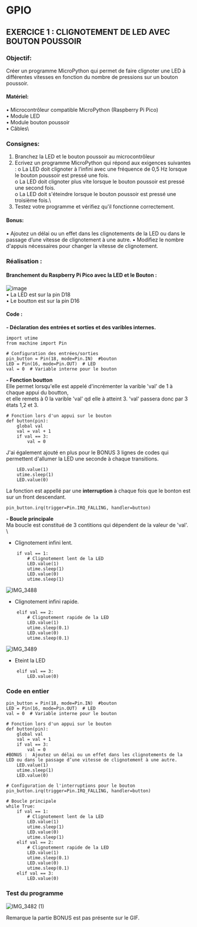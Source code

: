 # GPIO
## EXERCICE 1 : CLIGNOTEMENT DE LED AVEC BOUTON POUSSOIR
### Objectif:
Créer un programme MicroPython qui permet de faire clignoter une LED à différentes vitesses en
fonction du nombre de pressions sur un bouton poussoir.
#### Matériel:
• Microcontrôleur compatible MicroPython (Raspberry Pi Pico)\
• Module LED\
• Module bouton poussoir\
• Câbles\
### Consignes:
1. Branchez la LED et le bouton poussoir au microcontrôleur
2. Ecrivez un programme MicroPython qui répond aux exigences suivantes :
o La LED doit clignoter à l’infini avec une fréquence de 0,5 Hz lorsque le bouton poussoir
est pressé une fois.\
o La LED doit clignoter plus vite lorsque le bouton poussoir est pressé une second fois.\
o La LED doit s'éteindre lorsque le bouton poussoir est pressé une troisième fois.\
3. Testez votre programme et vérifiez qu'il fonctionne correctement.
#### Bonus:
• Ajoutez un délai ou un effet dans les clignotements de la LED ou dans le passage d’une vitesse
de clignotement à une autre.
• Modifiez le nombre d'appuis nécessaires pour changer la vitesse de clignotement.

### Réalisation :
#### Branchement du Raspberry Pi Pico avec la LED et le Bouton :
![image](https://github.com/HEPL-Baes/smartcities/assets/159534213/3fdbc394-22af-402a-8321-336e3ffedc0d) \
• La LED est sur la pin D18 \
• Le boutton est sur la pin D16 

#### Code : 
**- Déclaration des entrées et sorties et des varibles internes.**

```
import utime
from machine import Pin

# Configuration des entrées/sorties 
pin_button = Pin(18, mode=Pin.IN)  #bouton
LED = Pin(16, mode=Pin.OUT)  # LED
val = 0  # Variable interne pour le bouton 
```
**- Fonction boutton** \
Elle permet lorsqu'elle est appelé d'incrémenter la varible 'val' de 1 à chaque appui du boutton, \
et elle remets à 0 la varible 'val' qd elle à atteint 3. 'val' passera donc par 3 états 1,2 et 3.

```
# Fonction lors d'un appui sur le bouton
def button(pin):
    global val
    val = val + 1
    if val == 3:
        val = 0
```
J'ai également ajouté en plus pour le BONUS 3 lignes de codes qui permettent d'allumer la LED une seconde à chaque transitions.

```
    LED.value(1)
    utime.sleep(1)
    LED.value(0)
```
  
La fonction est appellé par une **interruption** à chaque fois que le bonton est sur un front descendant.
```
pin_button.irq(trigger=Pin.IRQ_FALLING, handler=button)
```
**- Boucle principale** \
Ma boucle est constitué de 3 contitions qui dépendent de la valeur de 'val'. \

- Clignotement infini lent. 
```
    if val == 1:
        # Clignotement lent de la LED
        LED.value(1)
        utime.sleep(1)
        LED.value(0)
        utime.sleep(1)
```

![IMG_3488](https://github.com/HEPL-Baes/smartcities/assets/159534213/dceef804-15c6-4ae2-a5e2-0614750dd472) 

- Clignotement infini rapide. 
```
    elif val == 2:
        # Clignotement rapide de la LED
        LED.value(1)
        utime.sleep(0.1)
        LED.value(0)
        utime.sleep(0.1)  
```
![IMG_3489](https://github.com/HEPL-Baes/smartcities/assets/159534213/f8db5e78-5426-42de-be07-0f70061e97c1) 

- Eteint la LED
```
    elif val == 3:
        LED.value(0)  
```
### Code en entier
```
pin_button = Pin(18, mode=Pin.IN)  #bouton
LED = Pin(16, mode=Pin.OUT)  # LED
val = 0  # Variable interne pour le bouton 

# Fonction lors d'un appui sur le bouton
def button(pin):
    global val
    val = val + 1
    if val == 3:
        val = 0
#BONUS :  Ajoutez un délai ou un effet dans les clignotements de la LED ou dans le passage d’une vitesse de clignotement à une autre.   
    LED.value(1)
    utime.sleep(1)
    LED.value(0)

# Configuration de l'interruptions pour le bouton
pin_button.irq(trigger=Pin.IRQ_FALLING, handler=button)

# Boucle principale
while True:
    if val == 1:
        # Clignotement lent de la LED
        LED.value(1)
        utime.sleep(1)
        LED.value(0)
        utime.sleep(1)
    elif val == 2:
        # Clignotement rapide de la LED
        LED.value(1)
        utime.sleep(0.1)
        LED.value(0)
        utime.sleep(0.1)             
    elif val == 3:
        LED.value(0)  
```
### Test du programme 

![IMG_3482 (1)](https://github.com/HEPL-Baes/smartcities/assets/159534213/6c0b69f1-b10f-4bfd-9d75-cdcc6c21eded) 

Remarque la partie BONUS est pas présente sur le GIF.


